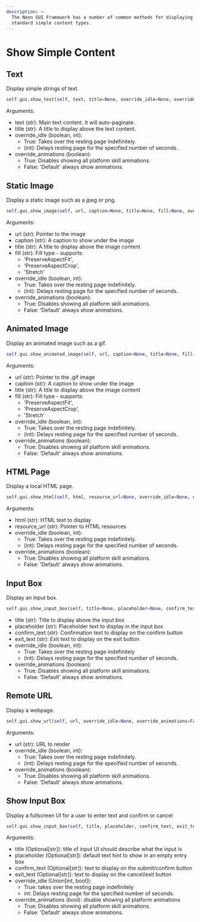 ```yaml
---
description: >-
  The Neon GUI Framework has a number of common methods for displaying
  standard simple content types.
---
```


# Show Simple Content

## Text

Display simple strings of text.

```python
self.gui.show_text(self, text, title=None, override_idle=None, override_animations=False)
```

Arguments:

- text \(str\): Main text content. It will auto-paginate.
- title \(str\): A title to display above the text content.
- override_idle \(boolean, int\):
  - True: Takes over the resting page indefinitely.
  - \(int\): Delays resting page for the specified number of seconds.
- override_animations \(boolean\):
  - True: Disables showing all platform skill animations.
  - False: 'Default' always show animations.

## Static Image

Display a static image such as a jpeg or png.

```python
self.gui.show_image(self, url, caption=None, title=None, fill=None, override_idle=None, override_animations=False)
```

Arguments:

- url \(str\): Pointer to the image
- caption \(str\): A caption to show under the image
- title \(str\): A title to display above the image content
- fill \(str\): Fill type - supports:
  - 'PreserveAspectFit',
  - 'PreserveAspectCrop',
  - 'Stretch'
- override_idle \(boolean, int\):
  - True: Takes over the resting page indefinitely.
  - \(int\): Delays resting page for the specified number of seconds.
- override_animations \(boolean\):
  - True: Disables showing all platform skill animations.
  - False: 'Default' always show animations.

## Animated Image

Display an animated image such as a gif.

```python
self.gui.show_animated_image(self, url, caption=None, title=None, fill=None, override_idle=None, override_animations=False)
```

Arguments:

- url \(str\): Pointer to the .gif image
- caption \(str\): A caption to show under the image
- title \(str\): A title to display above the image content
- fill \(str\): Fill type - supports:
  - 'PreserveAspectFit',
  - 'PreserveAspectCrop',
  - 'Stretch'
- override_idle \(boolean, int\):
  - True: Takes over the resting page indefinitely.
  - \(int\): Delays resting page for the specified number of seconds.
- override_animations \(boolean\):
  - True: Disables showing all platform skill animations.
  - False: 'Default' always show animations.

## HTML Page

Display a local HTML page.

```python
self.gui.show_html(self, html, resource_url=None, override_idle=None, override_animations=False)
```

Arguments:

- html \(str\): HTML text to display
- resource_url \(str\): Pointer to HTML resources
- override_idle \(boolean, int\):
  - True: Takes over the resting page indefinitely.
  - \(int\): Delays resting page for the specified number of seconds.
- override_animations \(boolean\):
  - True: Disables showing all platform skill animations.
  - False: 'Default' always show animations.

## Input Box

Display an input box.

```python
self.gui.show_input_box(self, title=None, placeholder=None, confirm_text=None, exit_text=None, override_idle=None, override_animations=False)
```

- title \(str\): Title to display above the input box
- placeholder \(str\): Placeholder text to display in the input box
- confirm_text \(str\): Confirmation text to display on the confirm button
- exit_text \(str\): Exit text to display on the exit button
- override_idle \(boolean, int\):
  - True: Takes over the resting page indefinitely
  - (int): Delays resting page for the specified number of seconds.
- override_animations \(boolean\):
  - True: Disables showing all platform skill animations.
  - False: 'Default' always show animations.

## Remote URL

Display a webpage.

```python
self.gui.show_url(self, url, override_idle=None, override_animations=False)
```

Arguments:

- url \(str\): URL to render
- override_idle \(boolean, int\):
  - True: Takes over the resting page indefinitely.
  - \(int\): Delays resting page for the specified number of seconds.
- override_animations \(boolean\):
  - True: Disables showing all platform skill animations.
  - False: 'Default' always show animations.

## Show Input Box

Display a fullscreen UI for a user to enter text and confirm or cancel

```python
self.gui.show_input_box(self, title, placeholder, confirm_text, exit_text, override_idle=True, override_animations=True)
```

Arguments:

- title (Optional[str]): title of input UI should describe what the input is
- placeholder (Optional[str]): default text hint to show in an empty entry box
- confirm_text (Optional[str]): text to display on the submit/confirm button
- exit_text (Optional[str]): text to display on the cancel/exit button
- override_idle (Union[int, bool]):
  - True: takes over the resting page indefinitely
  - int: Delays resting page for the specified number of seconds.
- override_animations (bool): disable showing all platform animations
  - True: Disables showing all platform skill animations.
  - False: 'Default' always show animations.
